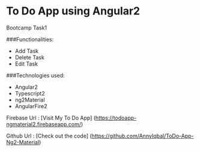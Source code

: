 # To Do App using Angular2
Bootcamp Task1

###Functionalities: 

* Add Task
* Delete Task 
* Edit Task

###Technologies used: 

* Angular2
* Typescript2
* ng2Material
* AngularFire2

Firebase Url : [Visit My To Do App] (https://todoapp-ngmaterial2.firebaseapp.com/)


Github Url : [Check out the code] (https://github.com/AnnyIqbal/ToDo-App-Ng2-Material)
